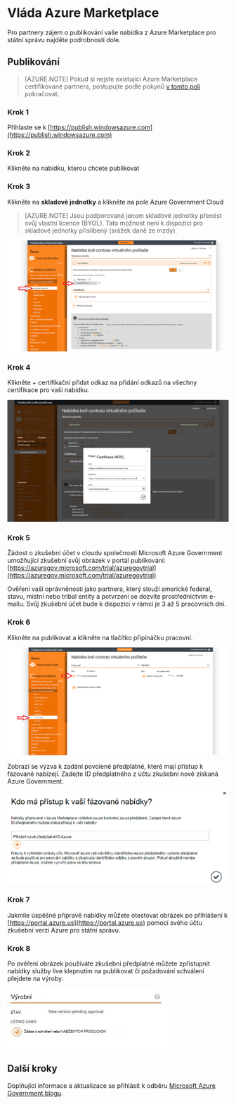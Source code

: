 <properties
            pageTitle="Azure přečtěte následující dokumentaci pro státní správu | Microsoft Azure"
            description="To poskytuje porovnání funkcí a pokyny pro na vývoj aplikací pro státní správu Azure."
            services="Azure-Government"
            cloud="gov"
            documentationCenter=""
            authors="tsingh"
            manager="asimm"
            editor=""/>
 
<tags    ms.service="multiple"
            ms.devlang="na"
            ms.topic="article"
            ms.tgt_pltfrm="na"
            ms.workload="azure-government"
            ms.date="10/20/2016"
            ms.author="zakramer;tsingh;divacc"/> 

# <a name="azure-government-marketplace"></a>Vláda Azure Marketplace
Pro partnery zájem o publikování vaše nabídka z Azure Marketplace pro státní správu najděte podrobnosti dole.

## <a name="publishing"></a>Publikování
>[AZURE.NOTE] Pokud si nejste existující Azure Marketplace certifikované partnera, postupujte podle pokynů [v tomto poli](../marketplace-publishing/marketplace-publishing-getting-started.md) pokračovat.

### <a name="step-1"></a>Krok 1  
Přihlaste se k [https://publish.windowsazure.com](https://publish.windowsazure.com)

### <a name="step-2"></a>Krok 2
Klikněte na nabídku, kterou chcete publikovat

### <a name="step-3"></a>Krok 3
Klikněte na **skladové jednotky** a klikněte na pole Azure Government Cloud

>[AZURE.NOTE] Jsou podporované jenom skladové jednotky přenést svůj vlastní licence (BYOL).  Tato možnost není k dispozici pro skladové jednotky přislíbený (srážek daně ze mzdy).

![alternativní text](./media/government-manage-marketplace-partner-1.png)

### <a name="step-4"></a>Krok 4
Klikněte + certifikační přidat odkaz na přidání odkazů na všechny certifikace pro vaši nabídku.

![alternativní text](./media/government-manage-marketplace-partner-2.png)

### <a name="step-5"></a>Krok 5
Žádost o zkušební účet v cloudu společnosti Microsoft Azure Government umožňující zkušební svůj obrázek v portál publikování: [https://azuregov.microsoft.com/trial/azuregovtrial](https://azuregov.microsoft.com/trial/azuregovtrial)

Ověření vaší oprávněnosti jako partnera, který slouží americké federal, stavu, místní nebo tribal entity a potvrzení se dozvíte prostřednictvím e-mailu.  Svůj zkušební účet bude k dispozici v rámci je 3 až 5 pracovních dní.

### <a name="step-6"></a>Krok 6
Klikněte na publikovat a klikněte na tlačítko připínáčku pracovní. 

![alternativní text](./media/government-manage-marketplace-partner-3.png)

Zobrazí se výzva k zadání povolené předplatné, které mají přístup k fázované nabízejí. Zadejte ID předplatného z účtu zkušební nově získaná Azure Government.

![alternativní text](./media/government-manage-marketplace-partner-4.png)

### <a name="step-7"></a>Krok 7
Jakmile úspěšné přípravě nabídky můžete otestovat obrázek po přihlášení k [https://portal.azure.us](https://portal.azure.us) pomocí svého účtu zkušební verzi Azure pro státní správu.

### <a name="step-8"></a>Krok 8
Po ověření obrázek používáte zkušební předplatné můžete zpřístupnit nabídky služby live klepnutím na publikovat či požadování schválení přejdete na výroby. 

![alternativní text](./media/government-manage-marketplace-partner-5.png)

## <a name="next-steps"></a>Další kroky

Doplňující informace a aktualizace se přihlásit k odběru [Microsoft Azure Government blogu](https://blogs.msdn.microsoft.com/azuregov/).
